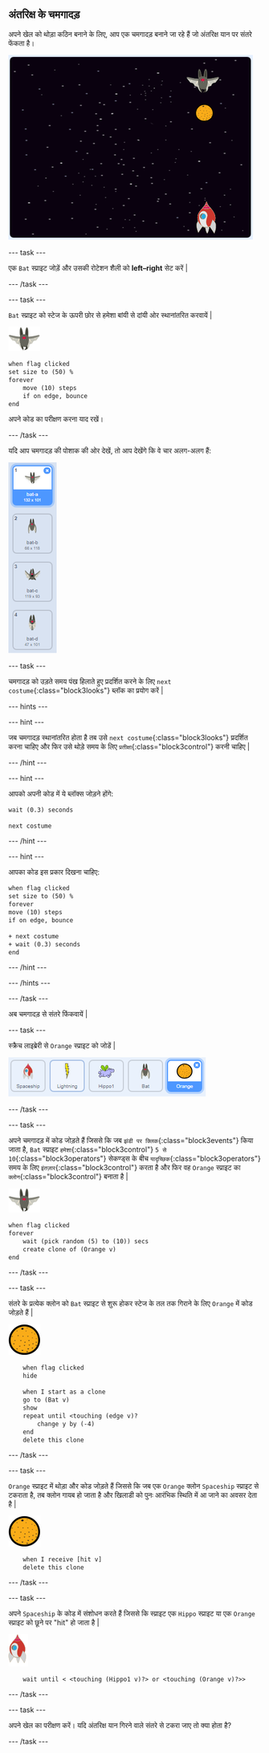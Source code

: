 ## अंतरिक्ष के चमगादड़

अपने खेल को थोड़ा कठिन बनाने के लिए, आप एक चमगादड़ बनाने जा रहे हैं जो अंतरिक्ष यान पर संतरे फेंकता है।

![एक चमगादड़ अंतरिक्ष यान पर एक संतरा फेंक रहा है](images/bat-oranges.png)

\--- task \---

एक `Bat` स्प्राइट जोड़ें और उसकी रोटेशन शैली को **left–right** सेट करें |

\--- /task \---

\--- task \---

`Bat` स्प्राइट को स्टेज के ऊपरी छोर से हमेशा बांयी से दांयी ओर स्थानांतरित करवायें |

![bat स्प्राइट](images/bat-sprite.png)

```blocks3
when flag clicked
set size to (50) %
forever
    move (10) steps
    if on edge, bounce
end
```

अपने कोड का परीक्षण करना याद रखें।

\--- /task \---

यदि आप चमगादड़ की पोशाक की ओर देखें, तो आप देखेंगे कि वे चार अलग-अलग हैं:

![स्क्रीनशॉट](images/invaders-bat-costume.png)

\--- task \---

चमगादड़ को उड़ते समय पंख हिलाते हुए प्रदर्शित करने के लिए `next costume`{:class="block3looks"} ब्लॉक का प्रयोग करें |

\--- hints \---

\--- hint \---

जब चमगादड़ स्थानांतरित होता है तब उसे `next costume`{:class="block3looks"} प्रदर्शित करना चाहिए और फिर उसे थोड़े समय के लिए `प्रतीक्षा`{:class="block3control"} करनी चाहिए |

\--- /hint \---

\--- hint \---

आपको अपनी कोड में ये ब्लॉक्स जोड़ने होंगे:

```blocks3
wait (0.3) seconds

next costume
```

\--- /hint \---

\--- hint \---

आपका कोड इस प्रकार दिखना चाहिए:

```blocks3
when flag clicked
set size to (50) %
forever
move (10) steps
if on edge, bounce

+ next costume
+ wait (0.3) seconds
end
```

\--- /hint \---

\--- /hints \---

\--- /task \---

अब चमगादड़ से संतरे फिंकवायें |

\--- task \---

स्क्रैच लाइब्रेरी से `Orange` स्प्राइट को जोडें |

![स्क्रीनशॉट](images/invaders-orange.png)

\--- /task \---

\--- task \---

अपने चमगादड़ में कोड जोड़ते हैं जिससे कि जब `झंडी पर क्लिक`{:class="block3events"} किया जाता है, `Bat` स्प्राइट `हमेशा`{:class="block3control"} `5 से 10`{:class="block3operators"} सेकण्ड्स के बीच `यादृच्छिक`{:class="block3operators"} समय के लिए `इंतज़ार`{:class="block3control"} करता है और फिर वह `Orange` स्प्राइट का `क्लोन`{:class="block3control"} बनाता है |

![bat स्प्राइट](images/bat-sprite.png)

```blocks3
when flag clicked
forever
    wait (pick random (5) to (10)) secs
    create clone of (Orange v)
end
```

\--- /task \---

\--- task \---

संतरे के प्रत्येक क्लोन को `Bat` स्प्राइट से शुरू होकर स्टेज के तल तक गिराने के लिए `Orange` में कोड जोड़ते हैं |

![orange स्प्राइट](images/orange-sprite.png)

```blocks3
    when flag clicked
    hide

    when I start as a clone
    go to (Bat v)
    show
    repeat until <touching (edge v)?
        change y by (-4)
    end
    delete this clone
```

\--- /task \---

\--- task \---

`Orange` स्प्राइट में थोड़ा और कोड जोड़ते हैं जिससे कि जब एक `Orange` क्लोन `Spaceship` स्प्राइट से टकराता है, तब क्लोन गायब हो जाता है और खिलाडी को पुनः आरंभिक स्थिति में आ जाने का अवसर देता है |

![orange स्प्राइट](images/orange-sprite.png)

```blocks3
    when I receive [hit v]
    delete this clone
```

\--- /task \---

\--- task \---

अपने `Spaceship` के कोड में संशोधन करते हैं जिससे कि स्प्राइट एक `Hippo` स्प्राइट या एक `Orange` स्प्राइट को छूने पर "hit" हो जाता है |

![rocket स्प्राइट](images/rocket-sprite.png)

```blocks3
    wait until < <touching (Hippo1 v)?> or <touching (Orange v)?>>
```

\--- /task \---

\--- task \---

अपने खेल का परीक्षण करें। यदि अंतरिक्ष यान गिरने वाले संतरे से टकरा जाए तो क्या होता है?

\--- /task \---